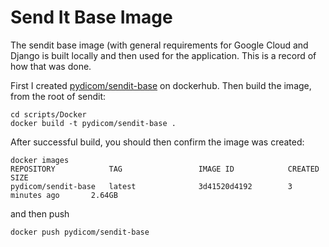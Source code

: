 # Send It Base Image

The sendit base image (with general requirements for Google Cloud and Django
is built locally and then used for the application. This is a record of how that was done.

First I created [pydicom/sendit-base](https://hub.docker.com/r/pydicom/sendit-base/) on dockerhub.
Then build the image, from the root of sendit:

```
cd scripts/Docker
docker build -t pydicom/sendit-base .
```

After successful build, you should then confirm the image was created:

```
docker images
REPOSITORY            TAG                 IMAGE ID            CREATED             SIZE
pydicom/sendit-base   latest              3d41520d4192        3 minutes ago       2.64GB
```

and then push

```
docker push pydicom/sendit-base
```
